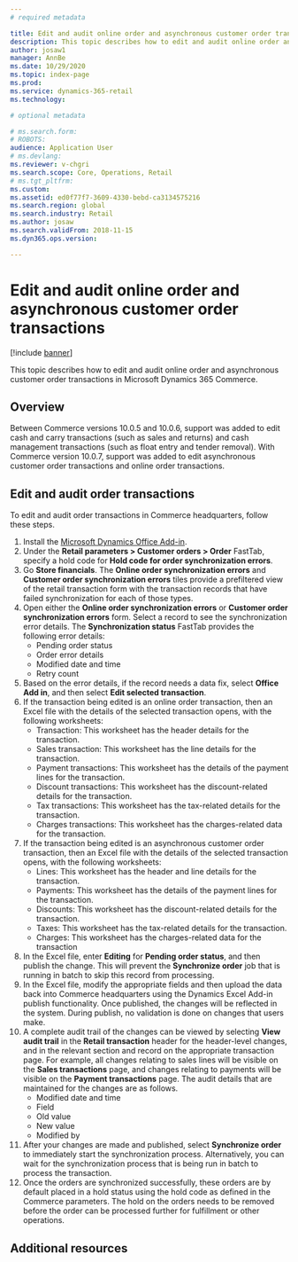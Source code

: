 ```yaml
---
# required metadata

title: Edit and audit online order and asynchronous customer order transactions
description: This topic describes how to edit and audit online order and asynchronous customer order transactions in Microsoft Dynamics 365 Commerce.
author: josaw1
manager: AnnBe
ms.date: 10/29/2020
ms.topic: index-page
ms.prod: 
ms.service: dynamics-365-retail
ms.technology: 

# optional metadata

# ms.search.form: 
# ROBOTS: 
audience: Application User
# ms.devlang: 
ms.reviewer: v-chgri
ms.search.scope: Core, Operations, Retail
# ms.tgt_pltfrm: 
ms.custom: 
ms.assetid: ed0f77f7-3609-4330-bebd-ca3134575216
ms.search.region: global
ms.search.industry: Retail
ms.author: josaw
ms.search.validFrom: 2018-11-15
ms.dyn365.ops.version: 

---
```

# Edit and audit online order and asynchronous customer order transactions

[!include [banner](../includes/banner.md)]

This topic describes how to edit and audit online order and asynchronous customer order transactions in Microsoft Dynamics 365 Commerce.

## Overview

Between Commerce versions 10.0.5 and 10.0.6, support was added to edit cash and carry transactions (such as sales and returns) and cash management transactions (such as float entry and tender removal). With Commerce version 10.0.7, support was added to edit asynchronous customer order transactions and online order transactions. 

## Edit and audit order transactions

To edit and audit order transactions in Commerce headquarters, follow these steps. 

1. Install the [Microsoft Dynamics Office Add-in](https://appsource.microsoft.com/en-us/product/office/WA104379629?tab=Overview).
1. Under the **Retail parameters \> Customer orders \> Order** FastTab, specify a hold code for **Hold code for order synchronization errors**.
1. Go **Store financials**. The **Online order synchronization errors** and **Customer order synchronization errors** tiles provide a prefiltered view of the retail transaction form with the transaction records that have failed synchronization for each of those types. 
1. Open either the **Online order synchronization errors** or **Customer order synchronization errors** form. Select a record to see the synchronization error details. The **Synchronization status** FastTab provides the following error details:
    - Pending order status
    - Order error details
    - Modified date and time
    - Retry count
1. Based on the error details, if the record needs a data fix, select **Office Add in**, and then select **Edit selected transaction**. 
1. If the transaction being edited is an online order transaction, then an Excel file with the details of the selected transaction opens, with the following worksheets:
    - Transaction: This worksheet has the header details for the transaction.
    - Sales transaction: This worksheet has the line details for the transaction.
    - Payment transactions: This worksheet has the details of the payment lines for the transaction.
    - Discount transactions: This worksheet has the discount-related details for the transaction.
    - Tax transactions: This worksheet has the tax-related details for the transaction.
    - Charges transactions: This worksheet has the charges-related data for the transaction.
1. If the transaction being edited is an asynchronous customer order transaction, then an Excel file with the details of the selected transaction opens, with the following worksheets:
    - Lines: This worksheet has the header and line details for the transaction.
    - Payments: This worksheet has the details of the payment lines for the transaction.
    - Discounts: This worksheet has the discount-related details for the transaction.
    - Taxes: This worksheet has the tax-related details for the transaction.
    - Charges: This worksheet has the charges-related data for the transaction
1. In the Excel file, enter **Editing** for **Pending order status**, and then publish the change. This will prevent the **Synchronize order** job that is running in batch to skip this record from processing. 
1. In the Excel file, modify the appropriate fields and then upload the data back into Commerce headquarters using the Dynamics Excel Add-in publish functionality. Once published, the changes will be reflected in the system. During publish, no validation is done on changes that users make.
1. A complete audit trail of the changes can be viewed by selecting **View audit trail** in the **Retail transaction** header for the header-level changes, and in the relevant section and record on the appropriate transaction page. For example, all changes relating to sales lines will be visible on the **Sales transactions** page, and changes relating to payments will be visible on the **Payment transactions** page. The audit details that are maintained for the changes are as follows.
    - Modified date and time
    - Field
    - Old value
    - New value
    - Modified by
1. After your changes are made and published, select **Synchronize order** to immediately start the synchronization process. Alternatively, you can wait for the synchronization process that is being run in batch to process the transaction.
1. Once the orders are synchronized successfully, these orders are by default placed in a hold status using the hold code as defined in the Commerce parameters. The hold on the orders needs to be removed before the order can be processed further for fulfillment or other operations.  

## Additional resources

[]()

[]()

[]()

[]()
